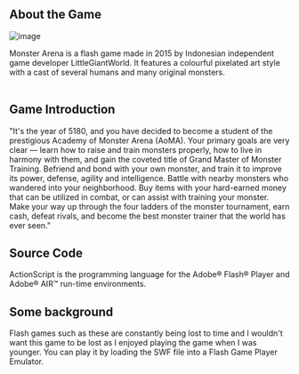 ## About the Game
![image](https://github.com/GoodbyeKittyy/Monster-Arena-Flash-Game-Source-Code/assets/161730857/28ac00d9-319a-46e7-981c-8431c7b8524b)


Monster Arena is a flash game made in 2015 by Indonesian independent game developer LittleGiantWorld. It features a colourful pixelated art style with a cast of several humans and many original monsters.<br><br>

## Game Introduction

"It's the year of 5180, and you have decided to become a student of the prestigious Academy of Monster Arena (AoMA). Your primary goals are very clear — learn how to raise and train monsters properly, how to live in harmony with them, and gain the coveted title of Grand Master of Monster Training. Befriend and bond with your own monster, and train it to improve its power, defense, agility and intelligence. Battle with nearby monsters who wandered into your neighborhood. Buy items with your hard-earned money that can be utilized in combat, or can assist with training your monster. Make your way up through the four ladders of the monster tournament, earn cash, defeat rivals, and become the best monster trainer that the world has ever seen."


## Source Code

ActionScript is the programming language for the Adobe® Flash® Player and Adobe® AIR™ run-time environments.

## Some background
Flash games such as these are constantly being lost to time and I wouldn't want this game to be lost as I enjoyed playing the game when I was younger. You can play it by loading the SWF file into a Flash Game Player Emulator.
